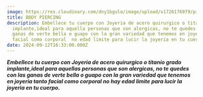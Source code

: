 ```yaml
---
image: https://res.cloudinary.com/dny1bgulo/image/upload/v1726176979/piercing_oreja_fxw8gg.jpg
title: BODY PIERCING
description: Embellece tu cuerpo con Joyeria de acero quirurgico o titanio grado
  implante,ideal para aquella personas que son alergicas, no te quedes con las
  ganas de verte bella o guapo con la gran variedad que tenemos en joyeria tanto
  facial como corporal  no edad limite para lucir la joyeria en tu cuerpo.
date: 2024-09-12T16:33:00.000Z
---
```

***Embellece tu cuerpo con Joyeria de acero quirurgico o titanio grado implante,ideal para aquellas personas que son alergicas, no te quedes con las ganas de verte bella o guapo con la gran variedad que tenemos en joyeria tanto facial como corporal  no hay edad limite para lucir la joyeria en tu cuerpo.***
